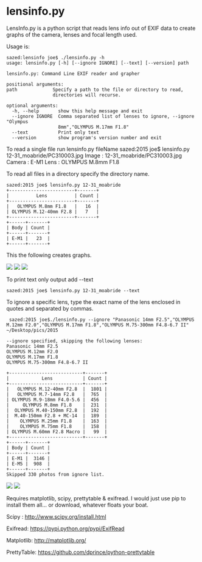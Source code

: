 # lensinfo.py
LensInfo.py is a python script that reads lens info out of EXIF data to create graphs of the camera, lenses and focal length used. 

Usage is:

    sazed:lensinfo joe$ ./lensinfo.py -h
    usage: lensinfo.py [-h] [--ignore IGNORE] [--text] [--version] path
        
    lensinfo.py: Command Line EXIF reader and grapher
    
    positional arguments:
    path             Specify a path to the file or directory to read,
                     directories will recurse.
    
    optional arguments:
      -h, --help       show this help message and exit
      --ignore IGNORE  Comma separated list of lenses to ignore, --ignore "Olympus
                       8mm","OLYMPUS M.17mm F1.8"
      --text           Print only text
      --version        show program's version number and exit


To read a single file run lensinfo.py fileName
    sazed:2015 joe$ lensinfo.py 12-31_moabride/PC310003.jpg 
    Image  : 12-31_moabride/PC310003.jpg
    Camera : E-M1
    Lens   : OLYMPUS M.8mm F1.8

To read all files in a directory specify the directory name. 

    sazed:2015 joe$ lensinfo.py 12-31_moabride
    +------------------------+-------+
    |          Lens          | Count |
    +------------------------+-------+
    |   OLYMPUS M.8mm F1.8   |   16  |
    | OLYMPUS M.12-40mm F2.8 |   7   |
    +------------------------+-------+
    +------+-------+
    | Body | Count |
    +------+-------+
    | E-M1 |   23  |
    +------+-------+

This the following creates graphs. 

![](https://lh3.googleusercontent.com/-vVvPaGukrCo/VU2TyUUjphI/AAAAAAAAV7Q/e4v1iJu3D_E/s800/lenses2015.png)
![](https://lh3.googleusercontent.com/-Qo7SXNjOWK4/VYZMHpBnbyI/AAAAAAAAWcM/qjTLr_Tu-QY/s800/picBubble.jpg)
![](https://lh3.googleusercontent.com/-JCg5mRFEniQ/VYZMHpkUTzI/AAAAAAAAWcI/xuhxEczOi1s/s800/picCamera.jpg)

To print text only output add --text

    sazed:2015 joe$ lensinfo.py 12-31_moabride --text

To ignore a specific lens, type the exact name of the lens enclosed in quotes and separated by commas. 

     sazed:2015 joe$./lensinfo.py --ignore "Panasonic 14mm F2.5","OLYMPUS M.12mm F2.0","OLYMPUS M.17mm F1.8","OLYMPUS M.75-300mm F4.8-6.7 II"
    ~/Desktop/pics/2015 

    --ignore specified, skipping the following lenses: 
    Panasonic 14mm F2.5
    OLYMPUS M.12mm F2.0
    OLYMPUS M.17mm F1.8
    OLYMPUS M.75-300mm F4.8-6.7 II
   
    +---------------------------+-------+
    |            Lens           | Count |
    +---------------------------+-------+
    |   OLYMPUS M.12-40mm F2.8  |  1801 |
    |   OLYMPUS M.7-14mm F2.8   |  765  |
    | OLYMPUS M.9-18mm F4.0-5.6 |  456  |
    |     OLYMPUS M.8mm F1.8    |  231  |
    |  OLYMPUS M.40-150mm F2.8  |  192  |
    |  M.40-150mm F2.8 + MC-14  |  189  |
    |    OLYMPUS M.25mm F1.8    |  163  |
    |    OLYMPUS M.75mm F1.8    |  158  |
    | OLYMPUS M.60mm F2.8 Macro |   99  |
    +---------------------------+-------+
    +------+-------+
    | Body | Count |
    +------+-------+
    | E-M1 |  3146 |
    | E-M5 |  908  |
    +------+-------+
    Skipped 330 photos from ignore list.
![](https://lh3.googleusercontent.com/-z68HCLa_Y1Y/VoXl98FAIpI/AAAAAAAAYes/qj5jvZ6p5Ps/s800-Ic42/PicByLens2015.png)
![](https://lh3.googleusercontent.com/-kmoHcnnmwf4/VoXl9piQb1I/AAAAAAAAYeo/xwbObjT21gM/s800-Ic42/PicByFocalLength2015.png)

Requires matplotlib, scipy, prettytable & exifread. I would just use pip to install them all... or download, whatever floats your boat. 

Scipy : http://www.scipy.org/install.html

Exifread: https://pypi.python.org/pypi/ExifRead

Matplotlib: http://matplotlib.org/

PrettyTable: https://github.com/dprince/python-prettytable




